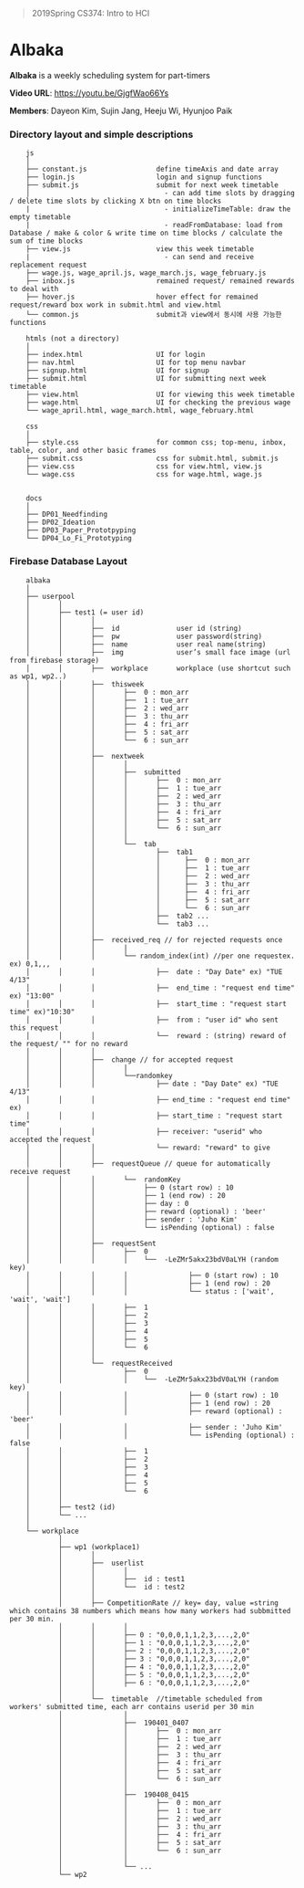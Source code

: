 > 2019Spring CS374: Intro to HCI
# Albaka

**Albaka** is a weekly scheduling system for part-timers

**Video URL**: https://youtu.be/GjgfWao66Ys

**Members**: Dayeon Kim, Sujin Jang, Heeju Wi, Hyunjoo Paik


### Directory layout and simple descriptions

        js
        │
        ├── constant.js                 define timeAxis and date array
        ├── login.js                    login and signup functions
        ├── submit.js                   submit for next week timetable
        │                                 - can add time slots by dragging / delete time slots by clicking X btn on time blocks
        |                                 - initializeTimeTable: draw the empty timetable
        |                                 - readFromDatabase: load from Database / make & color & write time on time blocks / calculate the sum of time blocks
        ├── view.js                     view this week timetable
        |                                 - can send and receive replacement request
        ├── wage.js, wage_april.js, wage_march.js, wage_february.js                     
        ├── inbox.js                    remained request/ remained rewards to deal with
        ├── hover.js                    hover effect for remained request/reward box work in submit.html and view.html
        └── common.js                   submit과 view에서 동시에 사용 가능한 functions

        htmls (not a directory)
        │
        ├── index.html                  UI for login
        ├── nav.html                    UI for top menu navbar
        ├── signup.html                 UI for signup
        ├── submit.html                 UI for submitting next week timetable
        ├── view.html                   UI for viewing this week timetable
        ├── wage.html                   UI for checking the previous wage
        └── wage_april.html, wage_march.html, wage_february.html

        css
        │
        ├── style.css                   for common css; top-menu, inbox, table, color, and other basic frames
        ├── submit.css                  css for submit.html, submit.js
        ├── view.css                    css for view.html, view.js
        └── wage.css                    css for wage.html, wage.js


        docs
        │
        ├── DP01_Needfinding
        ├── DP02_Ideation
        ├── DP03_Paper_Prototpyping
        └── DP04_Lo_Fi_Prototyping



### Firebase Database Layout
        albaka
        │
        ├── userpool
        │       │
        │       ├── test1 (= user id)
        │       │       │
        │       │       ├──  id              user id (string)
        │       │       ├──  pw              user password(string)
        │       │       ├──  name            user real name(string)
        │       │       ├──  img             user’s small face image (url from firebase storage)
        │       │       ├──  workplace       workplace (use shortcut such as wp1, wp2..)
        │       │       ├──  thisweek
        │       │       │       ├──  0 : mon_arr
        │       │       │       ├──  1 : tue_arr
        │       │       │       ├──  2 : wed_arr
        │       │       │       ├──  3 : thu_arr
        │       │       │       ├──  4 : fri_arr
        │       │       │       ├──  5 : sat_arr
        │       │       │       └──  6 : sun_arr
        │       │       │       
        │       │       ├──  nextweek
        │       │       │       │
        │       │       │       ├──  submitted
        │       │       │       │       ├──  0 : mon_arr
        │       │       │       │       ├──  1 : tue_arr
        │       │       │       │       ├──  2 : wed_arr
        │       │       │       │       ├──  3 : thu_arr
        │       │       │       │       ├──  4 : fri_arr
        │       │       │       │       ├──  5 : sat_arr
        │       │       │       │       └──  6 : sun_arr
        │       │       │       │
        │       │       │       └──  tab
        │       │       │               ├──  tab1
        │       │       │               │      ├──  0 : mon_arr
        │       │       │               │      ├──  1 : tue_arr
        │       │       │               │      ├──  2 : wed_arr
        │       │       │               │      ├──  3 : thu_arr
        │       │       │               │      ├──  4 : fri_arr
        │       │       │               │      ├──  5 : sat_arr
        │       │       │               │      └──  6 : sun_arr
        │       │       │               ├──  tab2 ...
        │       │       │               └──  tab3 ...
        │       │       │
        │       │       ├──  received_req // for rejected requests once
        │       │       │       |
        │       │       │       └── random_index(int) //per one requestex. ex) 0,1,,,
        │       │       │               ├──  date : "Day Date" ex) "TUE 4/13"
        │       │       │               ├──  end_time : "request end time" ex) "13:00"
        │       │       │               ├──  start_time : "request start time" ex)"10:30"
        │       │       │               ├──  from : "user id" who sent this request
        │       │       │               └──  reward : (string) reward of the request/ "" for no reward
        │       │       │        
        │       │       ├──  change // for accepted request
        │       │       │       |
        │       │       │       └──randomkey
        │       │       │               ├── date : "Day Date" ex) "TUE 4/13"
        │       │       │               ├── end_time : "request end time" ex)
        │       │       │               ├── start_time : "request start time"
        │       │       │               ├── receiver: "userid" who accepted the request
        │       │       │               └── reward: "reward" to give
        │       │       │
        │       │       ├──  requestQueue // queue for automatically receive request
        │       │       │       └──  randomKey
        │       │       │            ├── 0 (start row) : 10
        │       │       │            ├── 1 (end row) : 20
        │       │       │            ├── day : 0
        │       │       │            ├── reward (optional) : 'beer'
        │       │       │            ├── sender : 'Juho Kim'
        │       │       │            └── isPending (optional) : false
        │       │       │
        │       │       ├──  requestSent
        │       │       │       ├──  0
        │       │       │       │    └──  -LeZMr5akx23bdV0aLYH (random key)
        │       │       │       │               ├── 0 (start row) : 10
        │       │       │       │               ├── 1 (end row) : 20
        │       │       │       │               └── status : ['wait', 'wait', 'wait']
        │       │       │       ├──  1
        │       │       │       ├──  2
        │       │       │       ├──  3
        │       │       │       ├──  4
        │       │       │       ├──  5
        │       │       │       └──  6
        │       │       │
        │       │       └──  requestReceived
        │       │               ├──  0
        │       │               │    └──  -LeZMr5akx23bdV0aLYH (random key)
        │       │               │               ├── 0 (start row) : 10
        │       │               │               ├── 1 (end row) : 20
        │       │               │               ├── reward (optional) : 'beer'
        │       │               │               ├── sender : 'Juho Kim'
        │       │               │               └── isPending (optional) : false
        │       │               ├──  1
        │       │               ├──  2
        │       │               ├──  3
        │       │               ├──  4
        │       │               ├──  5
        │       │               └──  6
        │       │                       
        │       ├── test2 (id)
        │       └── ...
        │       
        └── workplace
                │
                ├── wp1 (workplace1)   
                │       │
                │       ├──  userlist
                │       │       │
                │       │       ├──  id : test1   
                │       │       └──  id : test2  
                │       │
                │       ├── CompetitionRate // key= day, value =string which contains 38 numbers which means how many workers had subbmitted per 30 min.
                │       │       │
                │       │       ├── 0 : "0,0,0,1,1,2,3,...,2,0"
                │       │       ├── 1 : "0,0,0,1,1,2,3,...,2,0"
                │       │       ├── 2 : "0,0,0,1,1,2,3,...,2,0"
                │       │       ├── 3 : "0,0,0,1,1,2,3,...,2,0"
                │       │       ├── 4 : "0,0,0,1,1,2,3,...,2,0"
                │       │       ├── 5 : "0,0,0,1,1,2,3,...,2,0"
                │       │       ├── 6 : "0,0,0,1,1,2,3,...,2,0"
                │       │
                │       └──  timetable  //timetable scheduled from workers' submitted time, each arr contains userid per 30 min
                │               │
                │               ├──  190401_0407
                │               │       ├──  0 : mon_arr
                │               │       ├──  1 : tue_arr
                │               │       ├──  2 : wed_arr
                │               │       ├──  3 : thu_arr
                │               │       ├──  4 : fri_arr
                │               │       ├──  5 : sat_arr
                │               │       └──  6 : sun_arr
                │               │      
                │               ├──  190408_0415
                │               │       ├──  0 : mon_arr
                │               │       ├──  1 : tue_arr
                │               │       ├──  2 : wed_arr
                │               │       ├──  3 : thu_arr
                │               │       ├──  4 : fri_arr
                │               │       ├──  5 : sat_arr
                │               │       └──  6 : sun_arr
                │               │      
                │               └── ...
                └── wp2
